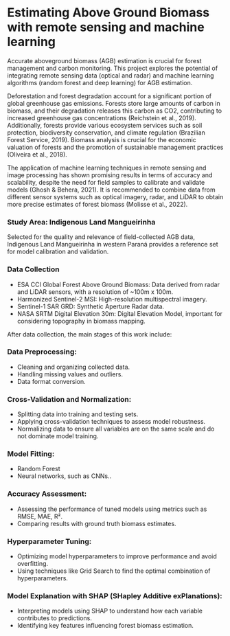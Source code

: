 # Estimating Above Ground Biomass with remote sensing and machine learning
Accurate aboveground biomass (AGB) estimation is crucial for forest management and carbon monitoring. This project explores the potential of integrating remote sensing data (optical and radar) and machine learning algorithms (random forest and deep learning) for AGB estimation.

Deforestation and forest degradation account for a significant portion of global greenhouse gas emissions. Forests store large amounts of carbon in biomass, and their degradation releases this carbon as CO2, contributing to increased greenhouse gas concentrations (Reichstein et al., 2019). Additionally, forests provide various ecosystem services such as soil protection, biodiversity conservation, and climate regulation (Brazilian Forest Service, 2019). Biomass analysis is crucial for the economic valuation of forests and the promotion of sustainable management practices (Oliveira et al., 2018).

The application of machine learning techniques in remote sensing and image processing has shown promising results in terms of accuracy and scalability, despite the need for field samples to calibrate and validate models (Ghosh & Behera, 2021). It is recommended to combine data from different sensor systems such as optical imagery, radar, and LiDAR to obtain more precise estimates of forest biomass (Molisse et al., 2022).

### Study Area: Indigenous Land Mangueirinha
Selected for the quality and relevance of field-collected AGB data, Indigenous Land Mangueirinha in western Paraná provides a reference set for model calibration and validation.

### Data Collection
- ESA CCI Global Forest Above Ground Biomass: Data derived from radar and LiDAR sensors, with a resolution of ~100m x 100m.
- Harmonized Sentinel-2 MSI: High-resolution multispectral imagery.
- Sentinel-1 SAR GRD: Synthetic Aperture Radar data.
- NASA SRTM Digital Elevation 30m: Digital Elevation Model, important for considering topography in biomass mapping.

After data collection, the main stages of this work include:

### Data Preprocessing:

- Cleaning and organizing collected data.
- Handling missing values and outliers.
- Data format conversion.

### Cross-Validation and Normalization:

- Splitting data into training and testing sets.
- Applying cross-validation techniques to assess model robustness.
- Normalizing data to ensure all variables are on the same scale and do not dominate model training.

### Model Fitting:

- Random Forest
- Neural networks, such as CNNs..


### Accuracy Assessment:

- Assessing the performance of tuned models using metrics such as RMSE, MAE, R².
- Comparing results with ground truth biomass estimates.

### Hyperparameter Tuning:

- Optimizing model hyperparameters to improve performance and avoid overfitting.
- Using techniques like Grid Search to find the optimal combination of hyperparameters.

### Model Explanation with SHAP (SHapley Additive exPlanations):

- Interpreting models using SHAP to understand how each variable contributes to predictions.
- Identifying key features influencing forest biomass estimation.
